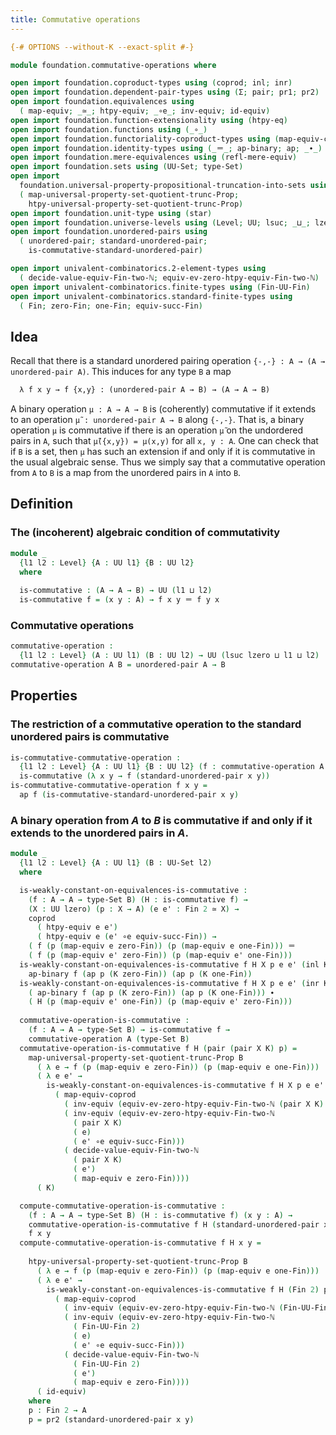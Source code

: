 ```yaml
---
title: Commutative operations
---
```


```agda
{-# OPTIONS --without-K --exact-split #-}

module foundation.commutative-operations where

open import foundation.coproduct-types using (coprod; inl; inr)
open import foundation.dependent-pair-types using (Σ; pair; pr1; pr2)
open import foundation.equivalences using
  ( map-equiv; _≃_; htpy-equiv; _∘e_; inv-equiv; id-equiv)
open import foundation.function-extensionality using (htpy-eq)
open import foundation.functions using (_∘_)
open import foundation.functoriality-coproduct-types using (map-equiv-coprod)
open import foundation.identity-types using (_＝_; ap-binary; ap; _∙_)
open import foundation.mere-equivalences using (refl-mere-equiv)
open import foundation.sets using (UU-Set; type-Set)
open import
  foundation.universal-property-propositional-truncation-into-sets using
  ( map-universal-property-set-quotient-trunc-Prop;
    htpy-universal-property-set-quotient-trunc-Prop)
open import foundation.unit-type using (star)
open import foundation.universe-levels using (Level; UU; lsuc; _⊔_; lzero)
open import foundation.unordered-pairs using
  ( unordered-pair; standard-unordered-pair;
    is-commutative-standard-unordered-pair)

open import univalent-combinatorics.2-element-types using
  ( decide-value-equiv-Fin-two-ℕ; equiv-ev-zero-htpy-equiv-Fin-two-ℕ)
open import univalent-combinatorics.finite-types using (Fin-UU-Fin)
open import univalent-combinatorics.standard-finite-types using
  ( Fin; zero-Fin; one-Fin; equiv-succ-Fin)
```

## Idea

Recall that there is a standard unordered pairing operation `{-,-} : A → (A → unordered-pair A)`. This induces for any type `B` a map

```md
  λ f x y → f {x,y} : (unordered-pair A → B) → (A → A → B)
```

A binary operation `μ : A → A → B` is (coherently) commutative if it extends to an operation `μ̃ : unordered-pair A → B` along `{-,-}`. That is, a binary operation `μ` is commutative if there is an operation `μ̃` on the undordered pairs in `A`, such that `μ̃({x,y}) = μ(x,y)` for all `x, y : A`. One can check that if `B` is a set, then `μ` has such an extension if and only if it is commutative in the usual algebraic sense. Thus we simply say that a commutative operation from `A` to `B` is a map from the unordered pairs in `A` into `B`.

## Definition

### The (incoherent) algebraic condition of commutativity

```agda
module _
  {l1 l2 : Level} {A : UU l1} {B : UU l2}
  where
  
  is-commutative : (A → A → B) → UU (l1 ⊔ l2)
  is-commutative f = (x y : A) → f x y ＝ f y x
```

### Commutative operations

```agda
commutative-operation :
  {l1 l2 : Level} (A : UU l1) (B : UU l2) → UU (lsuc lzero ⊔ l1 ⊔ l2)
commutative-operation A B = unordered-pair A → B
```

## Properties

### The restriction of a commutative operation to the standard unordered pairs is commutative

```agda
is-commutative-commutative-operation :
  {l1 l2 : Level} {A : UU l1} {B : UU l2} (f : commutative-operation A B) →
  is-commutative (λ x y → f (standard-unordered-pair x y))
is-commutative-commutative-operation f x y =
  ap f (is-commutative-standard-unordered-pair x y)
```

### A binary operation from $A$ to $B$ is commutative if and only if it extends to the unordered pairs in $A$.

```agda
module _
  {l1 l2 : Level} {A : UU l1} (B : UU-Set l2)
  where

  is-weakly-constant-on-equivalences-is-commutative :
    (f : A → A → type-Set B) (H : is-commutative f) →
    (X : UU lzero) (p : X → A) (e e' : Fin 2 ≃ X) →
    coprod
      ( htpy-equiv e e')
      ( htpy-equiv e (e' ∘e equiv-succ-Fin)) →
    ( f (p (map-equiv e zero-Fin)) (p (map-equiv e one-Fin))) ＝ 
    ( f (p (map-equiv e' zero-Fin)) (p (map-equiv e' one-Fin)))
  is-weakly-constant-on-equivalences-is-commutative f H X p e e' (inl K) =
    ap-binary f (ap p (K zero-Fin)) (ap p (K one-Fin))
  is-weakly-constant-on-equivalences-is-commutative f H X p e e' (inr K) =
    ( ap-binary f (ap p (K zero-Fin)) (ap p (K one-Fin))) ∙
    ( H (p (map-equiv e' one-Fin)) (p (map-equiv e' zero-Fin)))
  
  commutative-operation-is-commutative :
    (f : A → A → type-Set B) → is-commutative f →
    commutative-operation A (type-Set B)
  commutative-operation-is-commutative f H (pair (pair X K) p) =
    map-universal-property-set-quotient-trunc-Prop B
      ( λ e → f (p (map-equiv e zero-Fin)) (p (map-equiv e one-Fin)))
      ( λ e e' →
        is-weakly-constant-on-equivalences-is-commutative f H X p e e'
          ( map-equiv-coprod
            ( inv-equiv (equiv-ev-zero-htpy-equiv-Fin-two-ℕ (pair X K) e e'))
            ( inv-equiv (equiv-ev-zero-htpy-equiv-Fin-two-ℕ
              ( pair X K)
              ( e)
              ( e' ∘e equiv-succ-Fin)))
            ( decide-value-equiv-Fin-two-ℕ
              ( pair X K)
              ( e')
              ( map-equiv e zero-Fin))))
      ( K)

  compute-commutative-operation-is-commutative :
    (f : A → A → type-Set B) (H : is-commutative f) (x y : A) →
    commutative-operation-is-commutative f H (standard-unordered-pair x y) ＝
    f x y
  compute-commutative-operation-is-commutative f H x y =
    
    htpy-universal-property-set-quotient-trunc-Prop B
      ( λ e → f (p (map-equiv e zero-Fin)) (p (map-equiv e one-Fin)))
      ( λ e e' →
        is-weakly-constant-on-equivalences-is-commutative f H (Fin 2) p e e'
          ( map-equiv-coprod
            ( inv-equiv (equiv-ev-zero-htpy-equiv-Fin-two-ℕ (Fin-UU-Fin 2) e e'))
            ( inv-equiv (equiv-ev-zero-htpy-equiv-Fin-two-ℕ
              ( Fin-UU-Fin 2)
              ( e)
              ( e' ∘e equiv-succ-Fin)))
            ( decide-value-equiv-Fin-two-ℕ
              ( Fin-UU-Fin 2)
              ( e')
              ( map-equiv e zero-Fin))))
      ( id-equiv)
    where
    p : Fin 2 → A
    p = pr2 (standard-unordered-pair x y)
```
